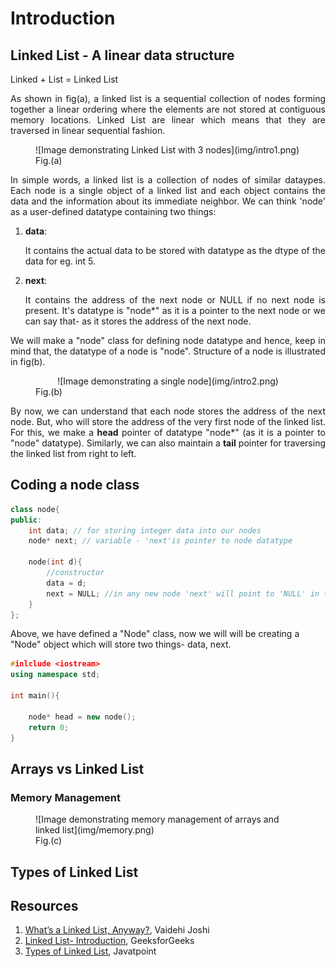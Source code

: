 # Introduction

## Linked List - A linear data structure

Linked + List = Linked List

<p style="text-align: justify;">As shown in fig(a), a linked list is a sequential collection of nodes forming together a linear ordering where the elements are not stored at contiguous memory locations. Linked List are linear which means that they are traversed in linear sequential fashion.</p>

<figure markdown>
![Image demonstrating Linked List with 3 nodes](img/intro1.png)
<figcaption>Fig.(a)</figcaption>
</figure>

<p style="text-align: justify;">In simple words, a linked list is a collection of nodes of similar dataypes. Each node is a single object of a linked list and each object contains the data and the information about its immediate neighbor. We can think 'node' as a user-defined datatype containing two things:</p>

1. **data**: <p style="text-align: justify;">It contains the actual data to be stored with datatype as the dtype of the data for eg. int 5.</p>
2. **next**: <p style="text-align: justify;">It contains the address of the next node or NULL if no next node is present. It's datatype is "node*" as it is a pointer to the next node or we can say that- as it stores the address of the next node.</p>

<p style="text-align: justify;">We will make a "node" class for defining node datatype and hence, keep in mind that, the datatype of a node is "node". Structure of a node is illustrated in fig(b).
</p>

<figure markdown>
<center>![Image demonstrating a single node](img/intro2.png)</center>
<figcaption>Fig.(b)</figcaption>
</figure>

<p style="text-align: justify;">By now, we can understand that each node stores the address of the next node. But, who will store the address of the very first node of the linked list. For this, we make a <strong>head</strong> pointer of datatype "node*" (as it is a pointer to "node" datatype). Similarly, we can also maintain a <strong>tail</strong> pointer for traversing the linked list from right to left.</p>





## Coding a node class

``` cpp title="Node class"
class node{
public:
    int data; // for storing integer data into our nodes
    node* next; // variable - 'next'is pointer to node datatype
    
    node(int d){
        //constructor
        data = d;
        next = NULL; //in any new node 'next' will point to 'NULL' in the beginning.
    }
};
```
Above, we have defined a "Node" class, now we will will be creating a "Node" object which will store two things- data, next.

``` cpp title="main() class"
#inlclude <iostream>
using namespace std;

int main(){

    node* head = new node();
    return 0;
}
```


## Arrays vs Linked List

### Memory Management

<figure markdown>
![Image demonstrating memory management of arrays and linked list](img/memory.png)
<figcaption>Fig.(c)</figcaption>
</figure>

## Types of Linked List


## Resources
1. [What’s a Linked List, Anyway?](https://medium.com/basecs/whats-a-linked-list-anyway-part-1-d8b7e6508b9d), Vaidehi Joshi
2. [Linked List- Introduction](https://www.geeksforgeeks.org/linked-list-set-1-introduction/), GeeksforGeeks
3. [Types of Linked List](https://www.javatpoint.com/ds-types-of-linked-list), Javatpoint
